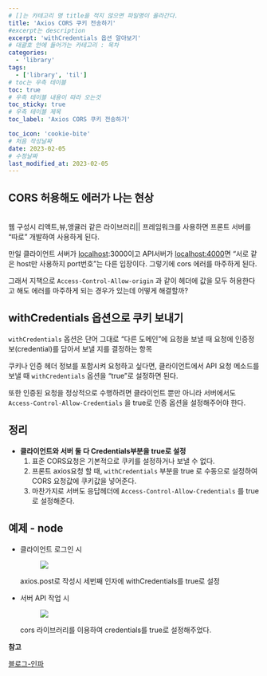```yaml
---
# []는 카테고리 명 title을 적지 않으면 파일명이 올라간다.
title: 'Axios CORS 쿠키 전송하기'
#excerpt는 description
excerpt: 'withCredentials 옵션 알아보기'
# 대괄호 안에 들어가는 카테고리 : 목차
categories:
  - 'library'
tags:
  - ['library', 'til']
# toc는 우측 테이블
toc: true
# 우측 테이블 내용이 따라 오는것
toc_sticky: true
# 우측 테이블 제목
toc_label: 'Axios CORS 쿠키 전송하기'

toc_icon: 'cookie-bite'
# 처음 작성날짜
date: 2023-02-05
# 수정날짜
last_modified_at: 2023-02-05
---
```


## CORS 허용해도 에러가 나는 현상

<br>
웹 구성시 리액트,뷰,앵귤러 같은 라이브러리|| 프레임워크를 사용하면 프론트 서버를 “따로” 개발하여 사용하게 된다.<br>

만일 클라이언트 서버가 [localhost](http://localhost):3000이고 API서버가 [localhost:4000](http://localhost:4000)면 “서로 같은 host만 사용하지 port번호”는 다른 입장이다. 그렇기에 cors 에러를 마주하게 된다.
<br>

그래서 지책으로 `Access-Control-Allow-origin` 과 같이 헤더에 값을 모두 허용한다고 해도 에러를 마주하게 되는 경우가 있는데 어떻게 해결할까?

## withCredentials 옵션으로 쿠키 보내기

`withCredentials` 옵션은 단어 그대로 “다른 도메인”에 요청을 보낼 때 요청에 인증정보(credential)를 담아서 보낼 지를 결정하는 항목

쿠키나 인증 헤더 정보를 포함시켜 요청하고 싶다면, 클라이언트에서 API 요청 메소드를 보낼 때 `withCredentials` 옵션을 “true”로 설정하면 된다.

또한 인증된 요청을 정상적으로 수행하려면 클라이언트 뿐만 아니라 서버에서도 `Access-Control-Allow-Credentials` 을 true로 인증 옵션을 설정해주어야 한다.

## 정리

- **클라이언트와 서버 둘 다 Credentials부분을 true로 설정**
  1. 표준 CORS요청은 기본적으로 쿠키를 설정하거나 보낼 수 없다.
  2. 프론트 axios요청 할 때, `withCredentials` 부분을 true 로 수동으로 설정하여 CORS 요청값에 쿠키값을 넣어준다.
  3. 마찬가지로 서버도 응답헤더에 `Access-Control-Allow-Credentials` 를 true로 설정해준다.

## 예제 - node

- 클라이언트 로그인 시
    <figure>
      <img src="https://s3.us-west-2.amazonaws.com/secure.notion-static.com/4701b685-2fef-4ac6-8fe6-83767cf77a21/Untitled.png?X-Amz-Algorithm=AWS4-HMAC-SHA256&X-Amz-Content-Sha256=UNSIGNED-PAYLOAD&X-Amz-Credential=AKIAT73L2G45EIPT3X45%2F20230205%2Fus-west-2%2Fs3%2Faws4_request&X-Amz-Date=20230205T050958Z&X-Amz-Expires=86400&X-Amz-Signature=0e75df31a62c0673ce81350ef9ed1ed3bd76e3b115f71c26f02f8951506e0153&X-Amz-SignedHeaders=host&response-content-disposition=filename%3D%22Untitled.png%22&x-id=GetObject">
    </figure>
    axios.post로 작성시 세번째 인자에 withCredentials를 true로 설정

- 서버 API 작업 시
  <figure>
      <img src="https://s3.us-west-2.amazonaws.com/secure.notion-static.com/58572514-4b01-4bcf-a434-74403bf17d44/Untitled.png?X-Amz-Algorithm=AWS4-HMAC-SHA256&X-Amz-Content-Sha256=UNSIGNED-PAYLOAD&X-Amz-Credential=AKIAT73L2G45EIPT3X45%2F20230205%2Fus-west-2%2Fs3%2Faws4_request&X-Amz-Date=20230205T050846Z&X-Amz-Expires=86400&X-Amz-Signature=70446236b2b326752079cbedc3a8f7b8ddbe940405dae8d91dd7fb99a91cb5d3&X-Amz-SignedHeaders=host&response-content-disposition=filename%3D%22Untitled.png%22&x-id=GetObject">
    </figure>
  cors 라이브러리를 이용하여 credentials를 true로 설정해주었다.

**참고**

[블로그-인파](https://inpa.tistory.com/entry/AXIOS-%F0%9F%93%9A-CORS-%EC%BF%A0%ED%82%A4-%EC%A0%84%EC%86%A1withCredentials-%EC%98%B5%EC%85%98#:~:text=withCredentials%20%EC%98%B5%EC%85%98%EC%9D%80%20%EB%8B%A8%EC%96%B4%20%EA%B7%B8%EB%8C%80%EB%A1%9C,%EC%A7%80%EB%A5%BC%20%EA%B2%B0%EC%A0%95%ED%95%98%EB%8A%94%20%ED%95%AD%EB%AA%A9%EC%9D%B4%EB%8B%A4.)
